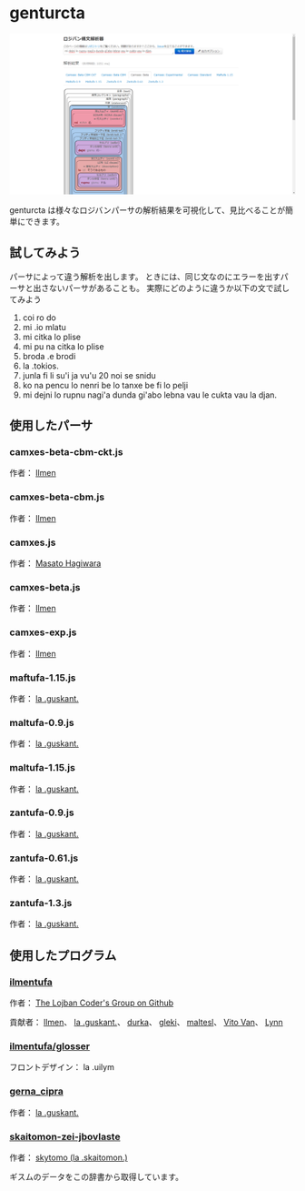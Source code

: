 # genturcta

![](images/thumbnail.png)

genturcta は様々なロジバンパーサの解析結果を可視化して、見比べることが簡単にできます。

## 試してみよう

パーサによって違う解析を出します。
ときには、同じ文なのにエラーを出すパーサと出さないパーサがあることも。
実際にどのように違うか以下の文で試してみよう

1. coi ro do
2. mi .io mlatu
3. mi citka lo plise
4. mi pu na citka lo plise
5. broda .e brodi
6. la .tokios.
7. junla fi li su'i ja vu'u 20 noi se snidu
8. ko na pencu lo nenri be lo tanxe be fi lo pelji
9. mi dejni lo rupnu nagi'a dunda gi'abo lebna vau le cukta vau la djan.

## 使用したパーサ

### camxes-beta-cbm-ckt.js

作者：
[Ilmen](https://github.com/Ilmen-vodhr)

### camxes-beta-cbm.js

作者：
[Ilmen](https://github.com/Ilmen-vodhr)

### camxes.js

作者：
[Masato Hagiwara](https://github.com/mhagiwara)

### camxes-beta.js

作者：
[Ilmen](https://github.com/Ilmen-vodhr)

### camxes-exp.js

作者：
[Ilmen](https://github.com/Ilmen-vodhr)

### maftufa-1.15.js

作者：
[la .guskant.](https://github.com/guskant)

### maltufa-0.9.js

作者：
[la .guskant.](https://github.com/guskant)

### maltufa-1.15.js

作者：
[la .guskant.](https://github.com/guskant)

### zantufa-0.9.js

作者：
[la .guskant.](https://github.com/guskant)

### zantufa-0.61.js

作者：
[la .guskant.](https://github.com/guskant)

### zantufa-1.3.js

作者：
[la .guskant.](https://github.com/guskant)

## 使用したプログラム

### [ilmentufa](https://github.com/lojban/ilmentufa)

作者：
[The Lojban Coder's Group on Github](https://github.com/lojban)

貢献者：
[Ilmen](https://github.com/Ilmen-vodhr)、
[la .guskant.](https://github.com/guskant)、
[durka](https://github.com/durka)、
[gleki](https://github.com/lagleki)、
[maltesl](https://github.com/maltesl)、
[Vito Van](https://github.com/VitoVan)、
[Lynn](https://github.com/lynn)

### [ilmentufa/glosser](https://lojban.github.io/ilmentufa/glosser/glosser.htm)

フロントデザイン： la .uilym

### [gerna_cipra](https://github.com/guskant/gerna_cipra)

作者：
[la .guskant.](https://github.com/guskant)

### [skaitomon-zei-jbovlaste](https://github.com/skytomo221/skaitomon-zei-jbovlaste)

作者：
[skytomo (la .skaitomon.)](https://github.com/skytomo221)

ギスムのデータをこの辞書から取得しています。
